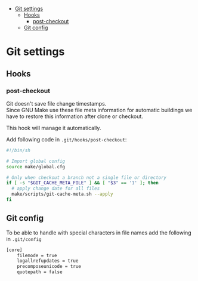 - [Git settings](#git-settings)
  - [Hooks](#hooks)
    - [post-checkout](#post-checkout)
  - [Git config](#git-config)


# Git settings

## Hooks

### post-checkout

Git doesn't save file change timestamps.<br/>
Since GNU Make use these file meta information for automatic buildings we have to restore this information after clone or checkout.

This hook will manage it automatically.

Add following code in ```.git/hooks/post-checkout```:
```sh
#!/bin/sh

# Import global config
source make/global.cfg

# Only when checkout a branch not a single file or directory
if [ -s "$GIT_CACHE_META_FILE" ] && [ "$3" == '1' ]; then
  # apply change date for all files
  make/scripts/git-cache-meta.sh --apply
fi
```

## Git config

To be able to handle with special characters in file names add the following in ```.git/config```

```sh
[core]
	filemode = true
	logallrefupdates = true
	precomposeunicode = true
	quotepath = false
```